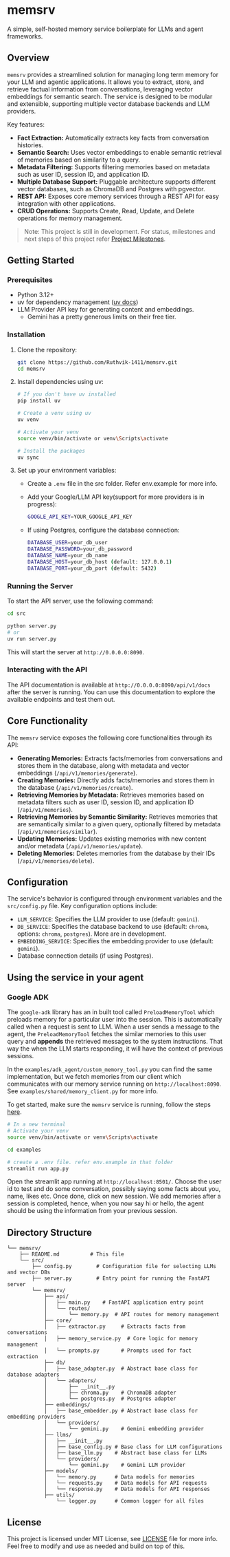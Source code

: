 # memsrv

A simple, self-hosted memory service boilerplate for LLMs and agent frameworks.

## Overview

`memsrv` provides a streamlined solution for managing long term memory for your LLM and agentic applications. It allows you to extract, store, and retrieve factual information from conversations, leveraging vector embeddings for semantic search. The service is designed to be modular and extensible, supporting multiple vector database backends and LLM providers.

Key features:

*   **Fact Extraction:** Automatically extracts key facts from conversation histories.
*   **Semantic Search:** Uses vector embeddings to enable semantic retrieval of memories based on similarity to a query.
*   **Metadata Filtering:** Supports filtering memories based on metadata such as user ID, session ID, and application ID.
*   **Multiple Database Support:** Pluggable architecture supports different vector databases, such as ChromaDB and Postgres with pgvector.
*   **REST API:** Exposes core memory services through a REST API for easy integration with other applications.
*   **CRUD Operations:** Supports Create, Read, Update, and Delete operations for memory management.

> Note: This project is still in development. For status, milestones and next steps of this project refer [Project Milestones](./Milestones.md).
## Getting Started

### Prerequisites

*   Python 3.12+
*   uv for dependency management ([uv docs](https://pypi.org/project/uv/))
*   LLM Provider API key for generating content and embeddings.
    - Gemini has a pretty generous limits on their free tier.

### Installation

1.  Clone the repository:

    ```bash
    git clone https://github.com/Ruthvik-1411/memsrv.git
    cd memsrv
    ```

2.  Install dependencies using uv:

    ```bash
    # If you don't have uv installed
    pip install uv

    # Create a venv using uv
    uv venv

    # Activate your venv
    source venv/bin/activate or venv\Scripts\activate

    # Install the packages
    uv sync
    ```

3.  Set up your environment variables:

    *   Create a `.env` file in the src folder. Refer env.example for more info.
    *   Add your Google/LLM API key(support for more providers is in progress):
        ```bash
        GOOGLE_API_KEY=YOUR_GOOGLE_API_KEY
        ```

    *   If using Postgres, configure the database connection:
        ```bash
        DATABASE_USER=your_db_user
        DATABASE_PASSWORD=your_db_password
        DATABASE_NAME=your_db_name
        DATABASE_HOST=your_db_host (default: 127.0.0.1)
        DATABASE_PORT=your_db_port (default: 5432)
        ```

### Running the Server

To start the API server, use the following command:
```bash
cd src

python server.py
# or
uv run server.py
```
This will start the server at `http://0.0.0.0:8090`.

### Interacting with the API

The API documentation is available at `http://0.0.0.0:8090/api/v1/docs` after the server is running. You can use this documentation to explore the available endpoints and test them out.

## Core Functionality

The `memsrv` service exposes the following core functionalities through its API:

*   **Generating Memories:**  Extracts facts/memories from conversations and stores them in the database, along with metadata and vector embeddings (`/api/v1/memories/generate`).
*   **Creating Memories:**  Directly adds facts/memories and stores them in the database (`/api/v1/memories/create`).
*   **Retrieving Memories by Metadata:** Retrieves memories based on metadata filters such as user ID, session ID, and application ID (`/api/v1/memories`).
*   **Retrieving Memories by Semantic Similarity:** Retrieves memories that are semantically similar to a given query, optionally filtered by metadata (`/api/v1/memories/similar`).
*   **Updating Memories:** Updates existing memories with new content and/or metadata (`/api/v1/memories/update`).
*   **Deleting Memories:** Deletes memories from the database by their IDs (`/api/v1/memories/delete`).

## Configuration

The service's behavior is configured through environment variables and the `src/config.py` file.  Key configuration options include:

*   `LLM_SERVICE`: Specifies the LLM provider to use (default: `gemini`).
*   `DB_SERVICE`: Specifies the database backend to use (default: `chroma`, options: `chroma`, `postgres`). More are in development.
*   `EMBEDDING_SERVICE`: Specifies the embedding provider to use (default: `gemini`).
*   Database connection details (if using Postgres).

## Using the service in your agent
### Google ADK

The `google-adk` library has an in built tool called `PreloadMemoryTool` which preloads memory for a particular user into the session. This is automatically called when a request is sent to LLM. When a user sends a message to the agent, the `PreloadMemoryTool` fetches the similar memories to this user query and **appends** the retrieved messages to the system instructions. That way the when the LLM starts responding, it will have the context of previous sessions.

In the `examples/adk_agent/custom_memory_tool.py` you can find the same implementation, but we fetch memories from our client which communicates with our memory service running on `http://localhost:8090`. See `examples/shared/memory_client.py` for more info.

To get started, make sure the `memsrv` service is running, follow the steps [here](#running-the-server).
```bash
# In a new terminal
# Activate your venv
source venv/bin/activate or venv\Scripts\activate

cd examples

# create a .env file. refer env.example in that folder
streamlit run app.py
```

Open the streamlit app running at `http://localhost:8501/`. Choose the user id to test and do some conversation, possibly saying some facts about you, name, likes etc. Once done, click on new session. We add memories after a session is completed, hence, when you now say hi or hello, the agent should be using the information from your previous session.

## Directory Structure

```
└── memsrv/
    ├── README.md          # This file
    └── src/
        ├── config.py        # Configuration file for selecting LLMs and vector DBs
        ├── server.py        # Entry point for running the FastAPI server
        └── memsrv/
            ├── api/
            │   ├── main.py    # FastAPI application entry point
            │   └── routes/
            │       └── memory.py  # API routes for memory management
            ├── core/
            │   ├── extractor.py     # Extracts facts from conversations
            │   ├── memory_service.py  # Core logic for memory management
            │   └── prompts.py       # Prompts used for fact extraction
            ├── db/
            │   ├── base_adapter.py  # Abstract base class for database adapters
            │   └── adapters/
            │       ├── __init__.py
            │       ├── chroma.py    # ChromaDB adapter
            │       └── postgres.py  # Postgres adapter
            ├── embeddings/
            │   ├── base_embedder.py # Abstract base class for embedding providers
            │   └── providers/
            │       └── gemini.py    # Gemini embedding provider
            ├── llms/
            │   ├── __init__.py
            │   ├── base_config.py # Base class for LLM configurations
            │   ├── base_llm.py    # Abstract base class for LLMs
            │   └── providers/
            │       └── gemini.py    # Gemini LLM provider
            ├── models/
            │   └── memory.py      # Data models for memories
            │   └── requests.py    # Data models for API requests
            │   └── response.py    # Data models for API responses
            ├── utils/
                └── logger.py      # Common logger for all files
```

## License

This project is licensed under MIT License, see [LICENSE](./LICENSE) file for more info. Feel free to modify and use as needed and build on top of this.
